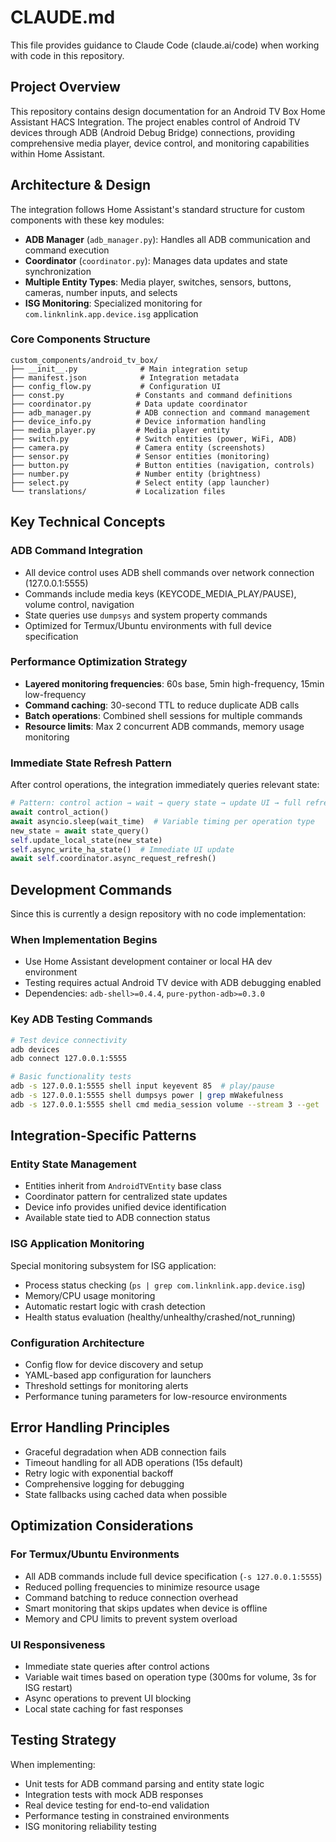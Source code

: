 # CLAUDE.md

This file provides guidance to Claude Code (claude.ai/code) when working with code in this repository.

## Project Overview

This repository contains design documentation for an Android TV Box Home Assistant HACS Integration. The project enables control of Android TV devices through ADB (Android Debug Bridge) connections, providing comprehensive media player, device control, and monitoring capabilities within Home Assistant.

## Architecture & Design

The integration follows Home Assistant's standard structure for custom components with these key modules:

- **ADB Manager** (`adb_manager.py`): Handles all ADB communication and command execution
- **Coordinator** (`coordinator.py`): Manages data updates and state synchronization  
- **Multiple Entity Types**: Media player, switches, sensors, buttons, cameras, number inputs, and selects
- **ISG Monitoring**: Specialized monitoring for `com.linknlink.app.device.isg` application

### Core Components Structure
```
custom_components/android_tv_box/
├── __init__.py              # Main integration setup
├── manifest.json            # Integration metadata  
├── config_flow.py           # Configuration UI
├── const.py                # Constants and command definitions
├── coordinator.py          # Data update coordinator
├── adb_manager.py          # ADB connection and command management
├── device_info.py          # Device information handling
├── media_player.py         # Media player entity
├── switch.py               # Switch entities (power, WiFi, ADB)
├── camera.py               # Camera entity (screenshots)
├── sensor.py               # Sensor entities (monitoring)
├── button.py               # Button entities (navigation, controls)
├── number.py               # Number entity (brightness)
├── select.py               # Select entity (app launcher)
└── translations/           # Localization files
```

## Key Technical Concepts

### ADB Command Integration
- All device control uses ADB shell commands over network connection (127.0.0.1:5555)
- Commands include media keys (KEYCODE_MEDIA_PLAY/PAUSE), volume control, navigation
- State queries use `dumpsys` and system property commands
- Optimized for Termux/Ubuntu environments with full device specification

### Performance Optimization Strategy
- **Layered monitoring frequencies**: 60s base, 5min high-frequency, 15min low-frequency
- **Command caching**: 30-second TTL to reduce duplicate ADB calls
- **Batch operations**: Combined shell sessions for multiple commands
- **Resource limits**: Max 2 concurrent ADB commands, memory usage monitoring

### Immediate State Refresh Pattern
After control operations, the integration immediately queries relevant state:
```python
# Pattern: control action → wait → query state → update UI → full refresh
await control_action()
await asyncio.sleep(wait_time)  # Variable timing per operation type
new_state = await state_query()
self.update_local_state(new_state)
self.async_write_ha_state()  # Immediate UI update
await self.coordinator.async_request_refresh()
```

## Development Commands

Since this is currently a design repository with no code implementation:

### When Implementation Begins
- Use Home Assistant development container or local HA dev environment
- Testing requires actual Android TV device with ADB debugging enabled
- Dependencies: `adb-shell>=0.4.4`, `pure-python-adb>=0.3.0`

### Key ADB Testing Commands
```bash
# Test device connectivity
adb devices
adb connect 127.0.0.1:5555

# Basic functionality tests  
adb -s 127.0.0.1:5555 shell input keyevent 85  # play/pause
adb -s 127.0.0.1:5555 shell dumpsys power | grep mWakefulness
adb -s 127.0.0.1:5555 shell cmd media_session volume --stream 3 --get
```

## Integration-Specific Patterns

### Entity State Management
- Entities inherit from `AndroidTVEntity` base class
- Coordinator pattern for centralized state updates
- Device info provides unified device identification
- Available state tied to ADB connection status

### ISG Application Monitoring
Special monitoring subsystem for ISG application:
- Process status checking (`ps | grep com.linknlink.app.device.isg`)
- Memory/CPU usage monitoring
- Automatic restart logic with crash detection
- Health status evaluation (healthy/unhealthy/crashed/not_running)

### Configuration Architecture
- Config flow for device discovery and setup
- YAML-based app configuration for launchers
- Threshold settings for monitoring alerts
- Performance tuning parameters for low-resource environments

## Error Handling Principles

- Graceful degradation when ADB connection fails
- Timeout handling for all ADB operations (15s default)
- Retry logic with exponential backoff
- Comprehensive logging for debugging
- State fallbacks using cached data when possible

## Optimization Considerations

### For Termux/Ubuntu Environments
- All ADB commands include full device specification (`-s 127.0.0.1:5555`)
- Reduced polling frequencies to minimize resource usage
- Command batching to reduce connection overhead
- Smart monitoring that skips updates when device is offline
- Memory and CPU limits to prevent system overload

### UI Responsiveness
- Immediate state queries after control actions
- Variable wait times based on operation type (300ms for volume, 3s for ISG restart)
- Async operations to prevent UI blocking
- Local state caching for fast responses

## Testing Strategy

When implementing:
- Unit tests for ADB command parsing and entity state logic
- Integration tests with mock ADB responses
- Real device testing for end-to-end validation
- Performance testing in constrained environments
- ISG monitoring reliability testing